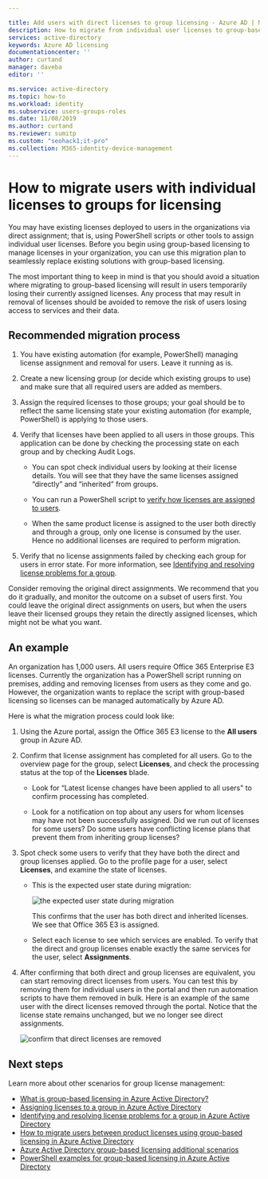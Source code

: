 ```yaml
---

title: Add users with direct licenses to group licensing - Azure AD | Microsoft Docs
description: How to migrate from individual user licenses to group-based licensing using Azure Active Directory
services: active-directory
keywords: Azure AD licensing
documentationcenter: ''
author: curtand
manager: daveba
editor: ''

ms.service: active-directory
ms.topic: how-to
ms.workload: identity
ms.subservice: users-groups-roles
ms.date: 11/08/2019
ms.author: curtand
ms.reviewer: sumitp
ms.custom: "seohack1;it-pro"
ms.collection: M365-identity-device-management
---
```


# How to migrate users with individual licenses to groups for licensing

You may have existing licenses deployed to users in the organizations via direct assignment; that is, using PowerShell scripts or other tools to assign individual user licenses. Before you begin using group-based licensing to manage licenses in your organization, you can use this migration plan to seamlessly replace existing solutions with group-based licensing.

The most important thing to keep in mind is that you should avoid a situation where migrating to group-based licensing will result in users temporarily losing their currently assigned licenses. Any process that may result in removal of licenses should be avoided to remove the risk of users losing access to services and their data.

## Recommended migration process

1. You have existing automation (for example, PowerShell) managing license assignment and removal for users. Leave it running as is.

1. Create a new licensing group (or decide which existing groups to use) and make sure that all required users are added as members.

1. Assign the required licenses to those groups; your goal should be to reflect the same licensing state your existing automation (for example, PowerShell) is applying to those users.

1. Verify that licenses have been applied to all users in those groups. This application can be done by checking the processing state on each group and by checking Audit Logs.

   - You can spot check individual users by looking at their license details. You will see that they have the same licenses assigned “directly” and “inherited” from groups.

   - You can run a PowerShell script to [verify how licenses are assigned to users](licensing-group-advanced.md#use-powershell-to-see-who-has-inherited-and-direct-licenses).

   - When the same product license is assigned to the user both directly and through a group, only one license is consumed by the user. Hence no additional licenses are required to perform migration.

1. Verify that no license assignments failed by checking each group for users in error state. For more information, see [Identifying and resolving license problems for a group](licensing-groups-resolve-problems.md).

Consider removing the original direct assignments. We recommend that you do it gradually, and monitor the outcome on a subset of users first. You could leave the original direct assignments on users, but when the users leave their licensed groups they retain the directly assigned licenses, which might not be what you want.

## An example

An organization has 1,000 users. All users require Office 365 Enterprise E3 licenses. Currently the organization has a PowerShell script running on premises, adding and removing licenses from users as they come and go. However, the organization wants to replace the script with group-based licensing so licenses can be managed automatically by Azure AD.

Here is what the migration process could look like:

1. Using the Azure portal, assign the Office 365 E3 license to the **All users** group in Azure AD.

1. Confirm that license assignment has completed for all users. Go to the overview page for the group, select **Licenses**, and check the processing status at the top of the **Licenses** blade.

   - Look for “Latest license changes have been applied to all users" to confirm processing has completed.

   - Look for a notification on top about any users for whom licenses may have not been successfully assigned. Did we run out of licenses for some users? Do some users have conflicting license plans that prevent them from inheriting group licenses?

1. Spot check some users to verify that they have both the direct and group licenses applied. Go to the profile page for a user, select **Licenses**, and examine the state of licenses.

   - This is the expected user state during migration:

      ![the expected user state during migration](./media/licensing-groups-migrate-users/expected-user-state.png)

     This confirms that the user has both direct and inherited licenses. We see that Office 365 E3 is assigned.

   - Select each license to see which services are enabled. To verify that the direct and group licenses enable exactly the same services for the user, select **Assignments**.

1. After confirming that both direct and group licenses are equivalent, you can start removing direct licenses from users. You can test this by removing them for individual users in the portal and then run automation scripts to have them removed in bulk. Here is an example of the same user with the direct licenses removed through the portal. Notice that the license state remains unchanged, but we no longer see direct assignments.

   ![confirm that direct licenses are removed](./media/licensing-groups-migrate-users/direct-licenses-removed.png)

## Next steps

Learn more about other scenarios for group license management:

- [What is group-based licensing in Azure Active Directory?](../fundamentals/active-directory-licensing-whatis-azure-portal.md)
- [Assigning licenses to a group in Azure Active Directory](licensing-groups-assign.md)
- [Identifying and resolving license problems for a group in Azure Active Directory](licensing-groups-resolve-problems.md)
- [How to migrate users between product licenses using group-based licensing in Azure Active Directory](licensing-groups-change-licenses.md)
- [Azure Active Directory group-based licensing additional scenarios](licensing-group-advanced.md)
- [PowerShell examples for group-based licensing in Azure Active Directory](licensing-ps-examples.md)
